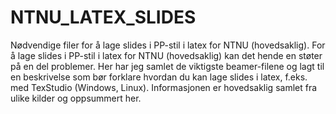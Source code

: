 # NTNU_LATEX_SLIDES

 Nødvendige filer for å lage slides i PP-stil i latex for NTNU (hovedsaklig).
 For å lage slides i PP-stil i latex for NTNU (hovedsaklig) kan det hende en støter på en del problemer. Her har jeg samlet de viktigste beamer-filene og lagt til en beskrivelse som bør forklare hvordan du kan lage slides i latex, f.eks. med TexStudio (Windows, Linux). Informasjonen er hovedsaklig samlet fra ulike kilder og oppsummert her. 
